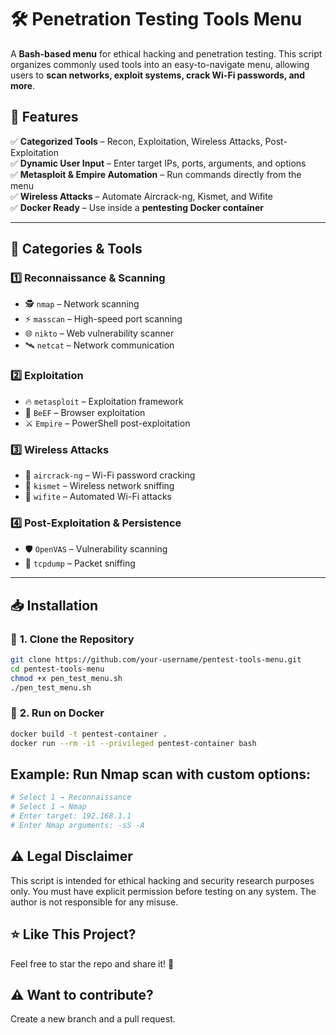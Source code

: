 # 🛠️ Penetration Testing Tools Menu

A **Bash-based menu** for ethical hacking and penetration testing. This script organizes commonly used tools into an easy-to-navigate menu, allowing users to **scan networks, exploit systems, crack Wi-Fi passwords, and more**.

## 🚀 Features
✅ **Categorized Tools** – Recon, Exploitation, Wireless Attacks, Post-Exploitation  
✅ **Dynamic User Input** – Enter target IPs, ports, arguments, and options  
✅ **Metasploit & Empire Automation** – Run commands directly from the menu  
✅ **Wireless Attacks** – Automate Aircrack-ng, Kismet, and Wifite  
✅ **Docker Ready** – Use inside a **pentesting Docker container**  

---

## 📌 Categories & Tools
### 1️⃣ **Reconnaissance & Scanning**
- 🕵️ `nmap` – Network scanning  
- ⚡ `masscan` – High-speed port scanning  
- 🌐 `nikto` – Web vulnerability scanner  
- 🛰️ `netcat` – Network communication  

### 2️⃣ **Exploitation**
- 🔥 `metasploit` – Exploitation framework  
- 🎯 `BeEF` – Browser exploitation  
- ⚔️ `Empire` – PowerShell post-exploitation  

### 3️⃣ **Wireless Attacks**
- 📡 `aircrack-ng` – Wi-Fi password cracking  
- 📶 `kismet` – Wireless network sniffing  
- 🚀 `wifite` – Automated Wi-Fi attacks  

### 4️⃣ **Post-Exploitation & Persistence**
- 🛡️ `OpenVAS` – Vulnerability scanning  
- 📡 `tcpdump` – Packet sniffing  

---

## 📥 Installation

### 🔹 **1. Clone the Repository**
```bash
git clone https://github.com/your-username/pentest-tools-menu.git
cd pentest-tools-menu
chmod +x pen_test_menu.sh
./pen_test_menu.sh
```

### 🔹 **2. Run on Docker**
```bash
docker build -t pentest-container .
docker run --rm -it --privileged pentest-container bash
```

## Example: Run Nmap scan with custom options:
```bash
# Select 1 → Reconnaissance
# Select 1 → Nmap
# Enter target: 192.168.1.1
# Enter Nmap arguments: -sS -A
```

## ⚠️ Legal Disclaimer
This script is intended for ethical hacking and security research purposes only.
You must have explicit permission before testing on any system.
The author is not responsible for any misuse.

## ⭐ Like This Project?
Feel free to star the repo and share it! 🚀

## ⚠️ Want to contribute?
Create a new branch and a pull request.

